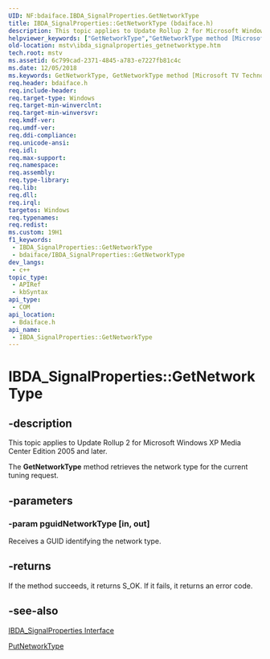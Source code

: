 ```yaml
---
UID: NF:bdaiface.IBDA_SignalProperties.GetNetworkType
title: IBDA_SignalProperties::GetNetworkType (bdaiface.h)
description: This topic applies to Update Rollup 2 for Microsoft Windows XP Media Center Edition 2005 and later.
helpviewer_keywords: ["GetNetworkType","GetNetworkType method [Microsoft TV Technologies]","GetNetworkType method [Microsoft TV Technologies]","IBDA_SignalProperties interface","IBDA_SignalProperties interface [Microsoft TV Technologies]","GetNetworkType method","IBDA_SignalProperties.GetNetworkType","IBDA_SignalProperties::GetNetworkType","IBDA_SignalPropertiesGetNetworkType","bdaiface/IBDA_SignalProperties::GetNetworkType","mstv.ibda_signalproperties_getnetworktype"]
old-location: mstv\ibda_signalproperties_getnetworktype.htm
tech.root: mstv
ms.assetid: 6c799cad-2371-4845-a783-e7227fb81c4c
ms.date: 12/05/2018
ms.keywords: GetNetworkType, GetNetworkType method [Microsoft TV Technologies], GetNetworkType method [Microsoft TV Technologies],IBDA_SignalProperties interface, IBDA_SignalProperties interface [Microsoft TV Technologies],GetNetworkType method, IBDA_SignalProperties.GetNetworkType, IBDA_SignalProperties::GetNetworkType, IBDA_SignalPropertiesGetNetworkType, bdaiface/IBDA_SignalProperties::GetNetworkType, mstv.ibda_signalproperties_getnetworktype
req.header: bdaiface.h
req.include-header: 
req.target-type: Windows
req.target-min-winverclnt: 
req.target-min-winversvr: 
req.kmdf-ver: 
req.umdf-ver: 
req.ddi-compliance: 
req.unicode-ansi: 
req.idl: 
req.max-support: 
req.namespace: 
req.assembly: 
req.type-library: 
req.lib: 
req.dll: 
req.irql: 
targetos: Windows
req.typenames: 
req.redist: 
ms.custom: 19H1
f1_keywords:
 - IBDA_SignalProperties::GetNetworkType
 - bdaiface/IBDA_SignalProperties::GetNetworkType
dev_langs:
 - c++
topic_type:
 - APIRef
 - kbSyntax
api_type:
 - COM
api_location:
 - Bdaiface.h
api_name:
 - IBDA_SignalProperties::GetNetworkType
---
```


# IBDA_SignalProperties::GetNetworkType


## -description

This topic applies to Update Rollup 2 for Microsoft Windows XP Media Center Edition 2005 and later.
        



The <b>GetNetworkType</b> method retrieves the network type for the current tuning request.

## -parameters

### -param pguidNetworkType [in, out]

Receives a GUID identifying the network type.

## -returns

If the method succeeds, it returns S_OK. If it fails, it returns an error code.

## -see-also

<a href="/windows/desktop/api/bdaiface/nn-bdaiface-ibda_signalproperties">IBDA_SignalProperties Interface</a>



<a href="/windows/desktop/api/bdaiface/nf-bdaiface-ibda_signalproperties-putnetworktype">PutNetworkType</a>

